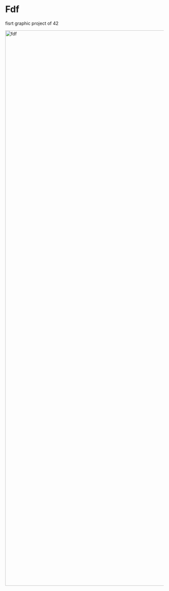 # Fdf
fisrt graphic project of 42

<img width="1759" alt="fdf" src="https://user-images.githubusercontent.com/44092987/61384558-c1bef480-a8a8-11e9-90a0-6869fa4442d7.png">
